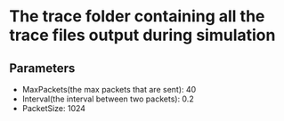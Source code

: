 # The trace folder containing all the trace files output during simulation

## Parameters
- MaxPackets(the max packets that are sent):  40
- Interval(the interval between two packets): 0.2
- PacketSize:                                 1024

